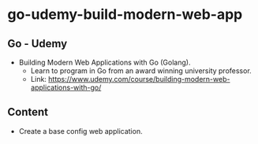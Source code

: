 # go-udemy-build-modern-web-app

## Go - Udemy

- Building Modern Web Applications with Go (Golang).
  - Learn to program in Go from an award winning university professor.
  - Link: https://www.udemy.com/course/building-modern-web-applications-with-go/

## Content

- Create a base config web application.
